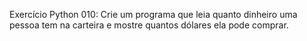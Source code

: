 Exercício Python 010: Crie um programa que leia quanto dinheiro uma pessoa tem na carteira e mostre quantos dólares ela pode comprar.
